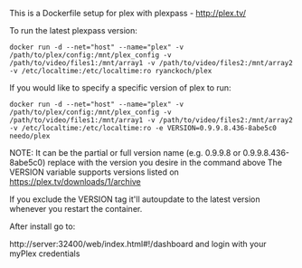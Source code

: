 This is a Dockerfile setup for plex with plexpass - http://plex.tv/

To run the latest plexpass version:

```
docker run -d --net="host" --name="plex" -v /path/to/plex/config:/mnt/plex_config -v /path/to/video/files1:/mnt/array1 -v /path/to/video/files2:/mnt/array2 -v /etc/localtime:/etc/localtime:ro ryanckoch/plex
```

If you would like to specify a specific version of plex to run:

```
docker run -d --net="host" --name="plex" -v /path/to/plex/config:/mnt/plex_config -v /path/to/video/files1:/mnt/array1 -v /path/to/video/files2:/mnt/array2 -v /etc/localtime:/etc/localtime:ro -e VERSION=0.9.9.8.436-8abe5c0 needo/plex
```

NOTE: It can be the partial or full version name (e.g. 0.9.9.8 or 0.9.9.8.436-8abe5c0) replace with the version you desire in the command above
The VERSION variable supports versions listed on https://plex.tv/downloads/1/archive

If you exclude the VERSION tag it'll autoupdate to the latest version whenever you restart the container.

After install go to:

http://server:32400/web/index.html#!/dashboard and login with your myPlex credentials
